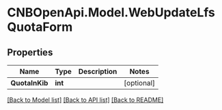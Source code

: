 # CNBOpenApi.Model.WebUpdateLfsQuotaForm

## Properties

Name | Type | Description | Notes
------------ | ------------- | ------------- | -------------
**QuotaInKib** | **int** |  | [optional] 

[[Back to Model list]](../../README.md#documentation-for-models) [[Back to API list]](../../README.md#documentation-for-api-endpoints) [[Back to README]](../../README.md)

